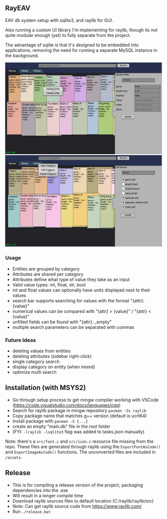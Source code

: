 ## RayEAV

EAV db system setup with sqlite3, and raylib for GUI.

Also running a custom UI library I'm implementing for raylib,
though its not quite modular enough (yet) to fully separate from the project.

The advantage of sqlite is that it's designed to be embedded into applications,
removing the need for running a separate MySQL instance in the background.

<img src="assets/screenshot.png" width="600x" />
<img src="assets/screenshot2.png" width="600x" />

### Usage
- Entities are grouped by category
- Attributes are shared per category
- Attributes define what type of value they take as an input
- Valid value types: int, float, str, bool
- int and float values can optionally have units displayed next to their values
- search bar supports searching for values with the format "{attr}: {value}"
- numerical values can be compared with "{attr} > {value}" / "{attr} < {value}"
- unfilled fields can be found with "{attr}: _empty"
- multiple search parameters can be separated with commas

### Future Ideas
- deleting values from entities
- deleting attributes (sidebar right-click)
- single category search
- display category on entity (when mixed)
- optimize multi search


## Installation (with MSYS2)
- Go through setup process to get mingw compiler working with VSCode (https://code.visualstudio.com/docs/languages/cpp)
- Search for raylib package in mingw repository `pacman -Ss raylib`
- Copy package name that matches g++ version (default is ucrt64)
- Install package with `pacman -S {...}`
- create an empty "main.db" file in the root folder
- (FYI: `-lraylib -lsqlite3` flag was added to tasks.json manually)

Note: there's a `src/font.c` and `src/icon.c` resource file missing from the repo.
These files are generated through raylib using the `ExportFontAsCode()` and `ExportImageAsCode()` functions.
The unconverted files are included in `/assets`.

## Release
- This is for compiling a release version of the project, packaging dependencies into the .exe
- Will result in a longer compile time
- Download raylib sources files to default location (C:/raylib/raylib/src)
- Note: Can get raylib source code from https://www.raylib.com/
- Run `./release.bat`
